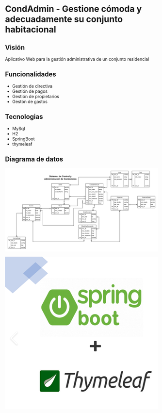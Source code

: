 # CondAdmin - Gestione cómoda y adecuadamente su conjunto habitacional

## Visión
Aplicativo Web para la gestión administrativa de un conjunto residencial

## Funcionalidades
- Gestión de directiva
- Gestión de pagos
- Gestión de propietarios
- Gestón de gastos

## Tecnologias
- MySql
- H2
- SpringBoot
- thymeleaf

## Diagrama de datos
![Diagrama datos](https://github.com/marcmacias96/CondAdmin/blob/master/Diagrama%20de%20datos.png)

![spring](https://github.com/marcmacias96/CondAdmin/blob/master/spr.png)
